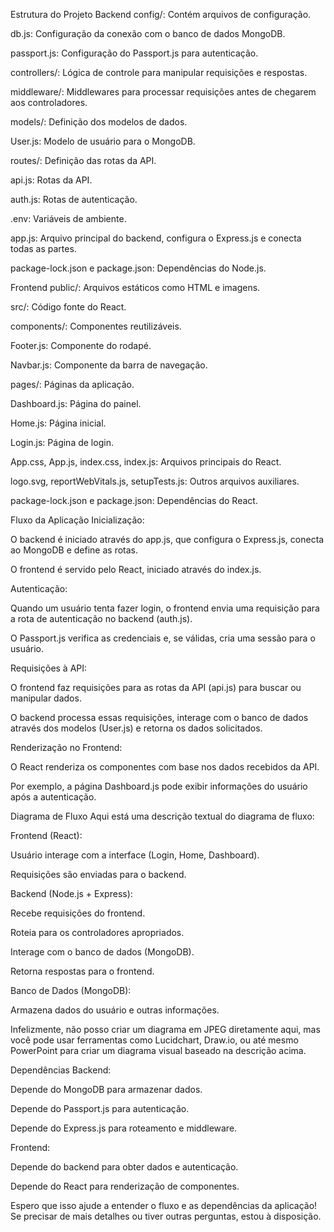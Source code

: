 
Estrutura do Projeto
Backend
config/: Contém arquivos de configuração.

db.js: Configuração da conexão com o banco de dados MongoDB.

passport.js: Configuração do Passport.js para autenticação.

controllers/: Lógica de controle para manipular requisições e respostas.

middleware/: Middlewares para processar requisições antes de chegarem aos controladores.

models/: Definição dos modelos de dados.

User.js: Modelo de usuário para o MongoDB.

routes/: Definição das rotas da API.

api.js: Rotas da API.

auth.js: Rotas de autenticação.

.env: Variáveis de ambiente.

app.js: Arquivo principal do backend, configura o Express.js e conecta todas as partes.

package-lock.json e package.json: Dependências do Node.js.

Frontend
public/: Arquivos estáticos como HTML e imagens.

src/: Código fonte do React.

components/: Componentes reutilizáveis.

Footer.js: Componente do rodapé.

Navbar.js: Componente da barra de navegação.

pages/: Páginas da aplicação.

Dashboard.js: Página do painel.

Home.js: Página inicial.

Login.js: Página de login.

App.css, App.js, index.css, index.js: Arquivos principais do React.

logo.svg, reportWebVitals.js, setupTests.js: Outros arquivos auxiliares.

package-lock.json e package.json: Dependências do React.

Fluxo da Aplicação
Inicialização:

O backend é iniciado através do app.js, que configura o Express.js, conecta ao MongoDB e define as rotas.

O frontend é servido pelo React, iniciado através do index.js.

Autenticação:

Quando um usuário tenta fazer login, o frontend envia uma requisição para a rota de autenticação no backend (auth.js).

O Passport.js verifica as credenciais e, se válidas, cria uma sessão para o usuário.

Requisições à API:

O frontend faz requisições para as rotas da API (api.js) para buscar ou manipular dados.

O backend processa essas requisições, interage com o banco de dados através dos modelos (User.js) e retorna os dados solicitados.

Renderização no Frontend:

O React renderiza os componentes com base nos dados recebidos da API.

Por exemplo, a página Dashboard.js pode exibir informações do usuário após a autenticação.

Diagrama de Fluxo
Aqui está uma descrição textual do diagrama de fluxo:

Frontend (React):

Usuário interage com a interface (Login, Home, Dashboard).

Requisições são enviadas para o backend.

Backend (Node.js + Express):

Recebe requisições do frontend.

Roteia para os controladores apropriados.

Interage com o banco de dados (MongoDB).

Retorna respostas para o frontend.

Banco de Dados (MongoDB):

Armazena dados do usuário e outras informações.

Infelizmente, não posso criar um diagrama em JPEG diretamente aqui, mas você pode usar ferramentas como Lucidchart, Draw.io, ou até mesmo PowerPoint para criar um diagrama visual baseado na descrição acima.

Dependências
Backend:

Depende do MongoDB para armazenar dados.

Depende do Passport.js para autenticação.

Depende do Express.js para roteamento e middleware.

Frontend:

Depende do backend para obter dados e autenticação.

Depende do React para renderização de componentes.

Espero que isso ajude a entender o fluxo e as dependências da aplicação! Se precisar de mais detalhes ou tiver outras perguntas, estou à disposição.

